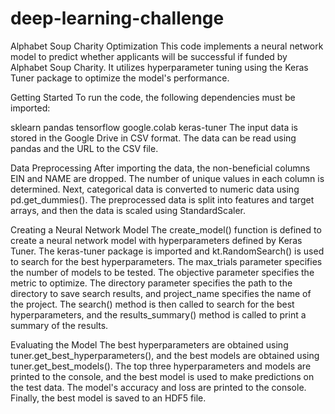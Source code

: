 # deep-learning-challenge

Alphabet Soup Charity Optimization
This code implements a neural network model to predict whether applicants will be successful if funded by Alphabet Soup Charity. It utilizes hyperparameter tuning using the Keras Tuner package to optimize the model's performance.

Getting Started
To run the code, the following dependencies must be imported:

sklearn
pandas
tensorflow
google.colab
keras-tuner
The input data is stored in the Google Drive in CSV format. The data can be read using pandas and the URL to the CSV file.

Data Preprocessing
After importing the data, the non-beneficial columns EIN and NAME are dropped. The number of unique values in each column is determined. Next, categorical data is converted to numeric data using pd.get_dummies(). The preprocessed data is split into features and target arrays, and then the data is scaled using StandardScaler.

Creating a Neural Network Model
The create_model() function is defined to create a neural network model with hyperparameters defined by Keras Tuner. The keras-tuner package is imported and kt.RandomSearch() is used to search for the best hyperparameters. The max_trials parameter specifies the number of models to be tested. The objective parameter specifies the metric to optimize. The directory parameter specifies the path to the directory to save search results, and project_name specifies the name of the project. The search() method is then called to search for the best hyperparameters, and the results_summary() method is called to print a summary of the results.

Evaluating the Model
The best hyperparameters are obtained using tuner.get_best_hyperparameters(), and the best models are obtained using tuner.get_best_models(). The top three hyperparameters and models are printed to the console, and the best model is used to make predictions on the test data. The model's accuracy and loss are printed to the console. Finally, the best model is saved to an HDF5 file.
